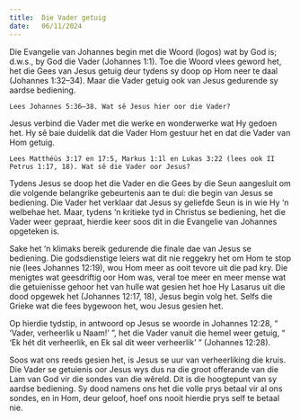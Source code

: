 ```yaml
---
title:  Die Vader getuig
date:   06/11/2024
---
```


Die Evangelie van Johannes begin met die Woord (logos) wat by God is; d.w.s., by God die Vader (Johannes 1:1). Toe die Woord vlees geword het, het die Gees van Jesus getuig deur tydens sy doop op Hom neer te daal (Johannes 1:32–34). Maar die Vader getuig ook van Jesus gedurende sy aardse bediening.

`Lees Johannes 5:36–38. Wat sê Jesus hier oor die Vader?`

Jesus verbind die Vader met die werke en wonderwerke wat Hy gedoen het. Hy sê baie duidelik dat die Vader Hom gestuur het en dat die Vader van Hom getuig.

`Lees Matthéüs 3:17 en 17:5, Markus 1:1l en Lukas 3:22 (lees ook II Petrus 1:17, 18). Wat sê die Vader oor Jesus?`

Tydens Jesus se doop het die Vader en die Gees by die Seun aangesluit om die volgende belangrike gebeurtenis aan te dui: die begin van Jesus se bediening. Die Vader het verklaar dat Jesus sy geliefde Seun is in wie Hy ‘n welbehae het. Maar, tydens ‘n kritieke tyd in Christus se bediening, het die Vader weer gepraat, hierdie keer soos dit in die Evangelie van Johannes opgeteken is.

Sake het ‘n klimaks bereik gedurende die finale dae van Jesus se bediening. Die godsdienstige leiers wat dit nie reggekry het om Hom te stop nie (lees Johannes 12:19), wou Hom meer as ooit tevore uit die pad kry. Die menigtes wat geesdriftig oor Hom was, veral toe meer en meer mense wat die getuienisse gehoor het van hulle wat gesien het hoe Hy Lasarus uit die dood opgewek het (Johannes 12:17, 18), Jesus begin volg het. Selfs die Grieke wat die fees bygewoon het, wou Jesus gesien het.

Op hierdie tydstip, in antwoord op Jesus se woorde in Johannes 12:28, “ ‘Vader, verheerlik u Naam!’ ”, het die Vader vanuit die hemel weer getuig, “ ‘Ek hét dit verheerlik, en Ek sal dit weer verheerlik’ ” (Johannes 12:28).

Soos wat ons reeds gesien het, is Jesus se uur van verheerliking die kruis. Die Vader se getuienis oor Jesus wys dus na die groot offerande van die Lam van God vir die sondes van die wêreld. Dit is die hoogtepunt van sy aardse bediening. Sy dood namens ons het die volle prys betaal vir al ons sondes, en in Hom, deur geloof, hoef ons nooit hierdie prys self te betaal nie.
